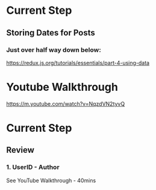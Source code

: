 # Current Step

## Storing Dates for Posts
### Just over half way down below:
https://redux.js.org/tutorials/essentials/part-4-using-data

# Youtube Walkthrough
https://m.youtube.com/watch?v=NqzdVN2tyvQ

# Current Step


## Review
### 1. UserID - Author
See YouTube Walkthrough - 40mins
